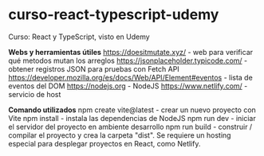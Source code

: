 # curso-react-typescript-udemy
Curso: React y TypeScript, visto en Udemy

**Webs y herramientas útiles**
https://doesitmutate.xyz/ - web para verificar qué metodos mutan los arreglos
https://jsonplaceholder.typicode.com/ - obtener registros JSON para pruebas con Fetch API
https://developer.mozilla.org/es/docs/Web/API/Element#eventos - lista de eventos del DOM
https://nodejs.org - NodeJS
https://www.netlify.com/ - servicio de host

**Comando utilizados**
npm create vite@latest - crear un nuevo proyecto con Vite
npm install - instala las dependencias de NodeJS
npm run dev - iniciar el servidor del proyecto en ambiente desarrollo
npm run build - construir / compilar el proyecto y crea la carpeta "dist". Se requiere un hosting especial para desplegar proyectos en React, como Netlify.